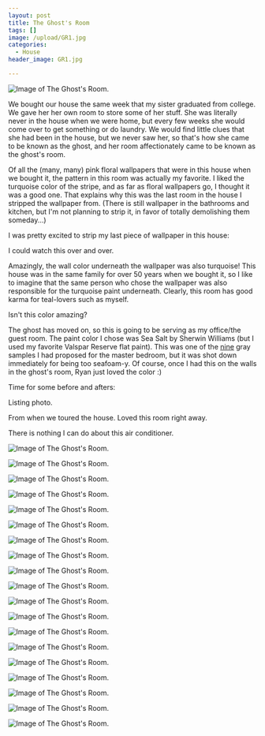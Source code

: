 ```yaml
---
layout: post
title: The Ghost's Room
tags: []
image: /upload/GR1.jpg
categories:
  - House
header_image: GR1.jpg

---
```


![Image of The Ghost's Room.](/upload/GR1.jpg)

We bought our house the same week that my sister graduated from college. We gave her her own room to store some of her stuff. She was literally never in the house when we were home, but every few weeks she would come over to get something or do laundry. We would find little clues that she had been in the house, but we never saw her, so that's how she came to be known as the ghost, and her room affectionately came to be known as the ghost's room.  
  

  

Of all the (many, many) pink floral wallpapers that were in this house when we bought it, the pattern in this room was actually my favorite. I liked the turquoise color of the stripe, and as far as floral wallpapers go, I thought it was a good one. That explains why this was the last room in the house I stripped the wallpaper from. (There is still wallpaper in the bathrooms and kitchen, but I'm not planning to strip it, in favor of totally demolishing them someday...)  
  
I was pretty excited to strip my last piece of wallpaper in this house:  
  

I could watch this over and over. 

  

Amazingly, the wall color underneath the wallpaper was also turquoise! This house was in the same family for over 50 years when we bought it, so I like to imagine that the same person who chose the wallpaper was also responsible for the turquoise paint underneath. Clearly, this room has good karma for teal-lovers such as myself.

  

  

Isn't this color amazing?

  

The ghost has moved on, so this is going to be serving as my office/the guest room. The paint color I chose was Sea Salt by Sherwin Williams (but I used my favorite Valspar Reserve flat paint). This was one of the [nine](http://www.hannahkilcoyne.com/2015/11/nine-paint-samples-later.html) gray samples I had proposed for the master bedroom, but it was shot down immediately for being too seafoam-y. Of course, once I had this on the walls in the ghost's room, Ryan just loved the color :)

  

Time for some before and afters:  

Listing photo.

  

  

From when we toured the house. Loved this room right away.

  

  

  

  

  

  

  

  

  

There is nothing I can do about this air conditioner.


![Image of The Ghost's Room.](/upload/GR16.jpg)

![Image of The Ghost's Room.](/upload/wallpaper.gif)

![Image of The Ghost's Room.](/upload/GR18.jpg)

![Image of The Ghost's Room.](/upload/GR19.jpg)

![Image of The Ghost's Room.](/upload/IMG_20161122_132849.jpg)

![Image of The Ghost's Room.](/upload/GR2.jpg)

![Image of The Ghost's Room.](/upload/GR3.jpg)

![Image of The Ghost's Room.](/upload/GR4.jpg)

![Image of The Ghost's Room.](/upload/GR5.jpg)

![Image of The Ghost's Room.](/upload/GR6.jpg)

![Image of The Ghost's Room.](/upload/GR7.jpg)

![Image of The Ghost's Room.](/upload/GR8.jpg)

![Image of The Ghost's Room.](/upload/GR9.jpg)

![Image of The Ghost's Room.](/upload/GR10.jpg)

![Image of The Ghost's Room.](/upload/GR11.jpg)

![Image of The Ghost's Room.](/upload/GR12.jpg)

![Image of The Ghost's Room.](/upload/GR13.jpg)

![Image of The Ghost's Room.](/upload/GR14.jpg)

![Image of The Ghost's Room.](/upload/GR15.jpg)